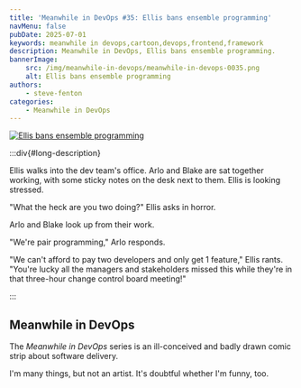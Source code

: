 ```yaml
---
title: 'Meanwhile in DevOps #35: Ellis bans ensemble programming'
navMenu: false
pubDate: 2025-07-01
keywords: meanwhile in devops,cartoon,devops,frontend,framework
description: Meanwhile in DevOps, Ellis bans ensemble programming.
bannerImage:
    src: /img/meanwhile-in-devops/meanwhile-in-devops-0035.png
    alt: Ellis bans ensemble programming
authors:
    - steve-fenton
categories:
    - Meanwhile in DevOps
---
```


<a href="#long-description">
<img src="/img/meanwhile-in-devops/meanwhile-in-devops-0035.png" alt="Ellis bans ensemble programming" />
</a>

:::div{#long-description}

Ellis walks into the dev team's office. Arlo and Blake are sat together working, with some sticky notes on the desk next to them. Ellis is looking stressed.

"What the heck are you two doing?" Ellis asks in horror.

Arlo and Blake look up from their work.

"We're pair programming," Arlo responds.

"We can't afford to pay two developers and only get 1 feature," Ellis rants. "You're lucky all the managers and stakeholders missed this while they're in that three-hour change control board meeting!"

:::

## Meanwhile in DevOps

The *Meanwhile in DevOps* series is an ill-conceived and badly drawn comic strip about software delivery.

I'm many things, but not an artist. It's doubtful whether I'm funny, too.
